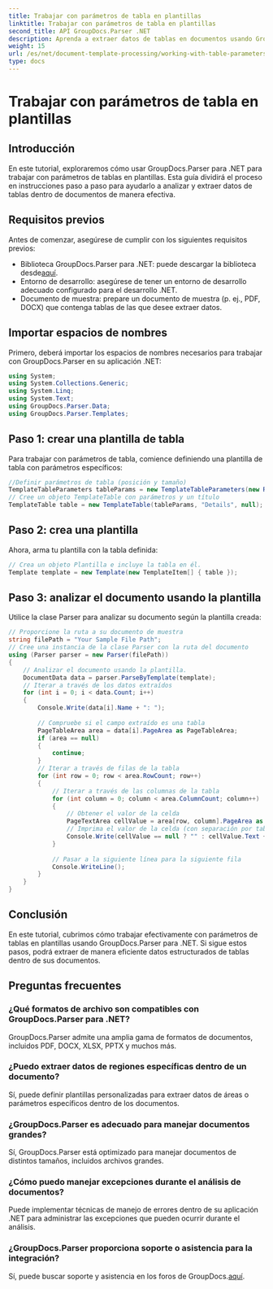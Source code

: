 ```yaml
---
title: Trabajar con parámetros de tabla en plantillas
linktitle: Trabajar con parámetros de tabla en plantillas
second_title: API GroupDocs.Parser .NET
description: Aprenda a extraer datos de tablas en documentos usando GroupDocs.Parser para .NET. Guía paso a paso para el uso de parámetros de tabla.
weight: 15
url: /es/net/document-template-processing/working-with-table-parameters-in-templates/
type: docs
---
```

# Trabajar con parámetros de tabla en plantillas

## Introducción
En este tutorial, exploraremos cómo usar GroupDocs.Parser para .NET para trabajar con parámetros de tablas en plantillas. Esta guía dividirá el proceso en instrucciones paso a paso para ayudarlo a analizar y extraer datos de tablas dentro de documentos de manera efectiva.
## Requisitos previos
Antes de comenzar, asegúrese de cumplir con los siguientes requisitos previos:
-  Biblioteca GroupDocs.Parser para .NET: puede descargar la biblioteca desde[aquí](https://releases.groupdocs.com/parser/net/).
- Entorno de desarrollo: asegúrese de tener un entorno de desarrollo adecuado configurado para el desarrollo .NET.
- Documento de muestra: prepare un documento de muestra (p. ej., PDF, DOCX) que contenga tablas de las que desee extraer datos.

## Importar espacios de nombres
Primero, deberá importar los espacios de nombres necesarios para trabajar con GroupDocs.Parser en su aplicación .NET:
```csharp
using System;
using System.Collections.Generic;
using System.Linq;
using System.Text;
using GroupDocs.Parser.Data;
using GroupDocs.Parser.Templates;
```
## Paso 1: crear una plantilla de tabla
Para trabajar con parámetros de tabla, comience definiendo una plantilla de tabla con parámetros específicos:
```csharp
//Definir parámetros de tabla (posición y tamaño)
TemplateTableParameters tableParams = new TemplateTableParameters(new Rectangle(new Point(35, 320), new Size(530, 55)), null);
// Cree un objeto TemplateTable con parámetros y un título
TemplateTable table = new TemplateTable(tableParams, "Details", null);
```
## Paso 2: crea una plantilla
Ahora, arma tu plantilla con la tabla definida:
```csharp
// Crea un objeto Plantilla e incluye la tabla en él.
Template template = new Template(new TemplateItem[] { table });
```
## Paso 3: analizar el documento usando la plantilla
Utilice la clase Parser para analizar su documento según la plantilla creada:
```csharp
// Proporcione la ruta a su documento de muestra
string filePath = "Your Sample File Path";
// Cree una instancia de la clase Parser con la ruta del documento
using (Parser parser = new Parser(filePath))
{
    // Analizar el documento usando la plantilla.
    DocumentData data = parser.ParseByTemplate(template);
    // Iterar a través de los datos extraídos
    for (int i = 0; i < data.Count; i++)
    {
        Console.Write(data[i].Name + ": ");
        
        // Compruebe si el campo extraído es una tabla
        PageTableArea area = data[i].PageArea as PageTableArea;
        if (area == null)
        {
            continue;
        }
        // Iterar a través de filas de la tabla
        for (int row = 0; row < area.RowCount; row++)
        {
            // Iterar a través de las columnas de la tabla
            for (int column = 0; column < area.ColumnCount; column++)
            {
                // Obtener el valor de la celda
                PageTextArea cellValue = area[row, column].PageArea as PageTextArea;
                // Imprima el valor de la celda (con separación por tabulaciones)
                Console.Write(cellValue == null ? "" : cellValue.Text + "\t");
            }
            
            // Pasar a la siguiente línea para la siguiente fila
            Console.WriteLine();
        }
    }
}
```

## Conclusión
En este tutorial, cubrimos cómo trabajar efectivamente con parámetros de tablas en plantillas usando GroupDocs.Parser para .NET. Si sigue estos pasos, podrá extraer de manera eficiente datos estructurados de tablas dentro de sus documentos.

## Preguntas frecuentes
### ¿Qué formatos de archivo son compatibles con GroupDocs.Parser para .NET?
GroupDocs.Parser admite una amplia gama de formatos de documentos, incluidos PDF, DOCX, XLSX, PPTX y muchos más.
### ¿Puedo extraer datos de regiones específicas dentro de un documento?
Sí, puede definir plantillas personalizadas para extraer datos de áreas o parámetros específicos dentro de los documentos.
### ¿GroupDocs.Parser es adecuado para manejar documentos grandes?
Sí, GroupDocs.Parser está optimizado para manejar documentos de distintos tamaños, incluidos archivos grandes.
### ¿Cómo puedo manejar excepciones durante el análisis de documentos?
Puede implementar técnicas de manejo de errores dentro de su aplicación .NET para administrar las excepciones que pueden ocurrir durante el análisis.
### ¿GroupDocs.Parser proporciona soporte o asistencia para la integración?
 Sí, puede buscar soporte y asistencia en los foros de GroupDocs.[aquí](https://forum.groupdocs.com/c/parser/17).
